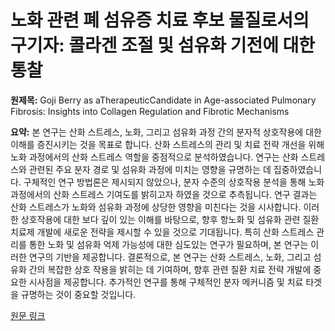 # 노화 관련 폐 섬유증 치료 후보 물질로서의 구기자: 콜라겐 조절 및 섬유화 기전에 대한 통찰

**원제목:** Goji Berry as aTherapeuticCandidate in Age-associated Pulmonary Fibrosis: Insights into Collagen Regulation and Fibrotic Mechanisms

**요약:** 본 연구는 산화 스트레스, 노화, 그리고 섬유화 과정 간의 분자적 상호작용에 대한 이해를 증진시키는 것을 목표로 합니다.  산화 스트레스의 관리 및 치료 전략 개선을 위해 노화 과정에서의 산화 스트레스 역할을 중점적으로 분석하였습니다. 연구는 산화 스트레스와 관련된 주요 분자 경로 및 섬유화 과정에 미치는 영향을 규명하는 데 집중하였습니다.  구체적인 연구 방법론은 제시되지 않았으나, 분자 수준의 상호작용 분석을 통해 노화 과정에서의 산화 스트레스 기여도를 밝히고자 하였을 것으로 추측됩니다. 연구 결과는 산화 스트레스가 노화와 섬유화 과정에 상당한 영향을 미친다는 것을 시사합니다.  이러한 상호작용에 대한 보다 깊이 있는 이해를 바탕으로, 향후 항노화 및 섬유화 관련 질환 치료제 개발에 새로운 전략을 제시할 수 있을 것으로 기대됩니다.  특히 산화 스트레스 관리를 통한 노화 및 섬유화 억제 가능성에 대한 심도있는 연구가 필요하며, 본 연구는 이러한 연구의 기반을 제공합니다.  결론적으로, 본 연구는 산화 스트레스, 노화, 그리고 섬유화 간의 복잡한 상호 작용을 밝히는 데 기여하며,  향후 관련 질환 치료 전략 개발에 중요한 시사점을 제공합니다.  추가적인 연구를 통해  구체적인 분자 메커니즘 및 치료 타겟을 규명하는 것이 중요할 것입니다.

[원문 링크](https://www.researchgate.net/profile/Joshua-Bernadi/publication/393877927_Goji_Berry_as_a_Therapeutic_Candidate_in_Age-associated_Pulmonary_Fibrosis_Insights_into_Collagen_Regulation_and_Fibrotic_Mechanisms/links/687ed216b3294610e9b8e20d/Goji-Berry-as-a-Therapeutic-Candidate-in-Age-associated-Pulmonary-Fibrosis-Insights-into-Collagen-Regulation-and-Fibrotic-Mechanisms.pdf)

